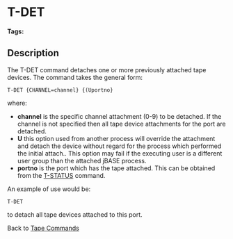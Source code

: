 # T-DET

<PageHeader />

**Tags:**
<badge text='spooler tape' vertical='middle' />

## Description  

The T-DET command detaches one or more previously attached tape devices. The command takes the general form:

```
T-DET {CHANNEL=channel} {(Uportno}
```

where:

- **channel** is the specific channel attachment (0-9) to be detached. If the channel is not specified then all tape device attachments for the port are detached.
- **U** this option used from another process will override the attachment and detach the device without regard for the process which performed the initial attach.. This option may fail if the executing user is a different user group than the attached jBASE process.
- **portno** is the port which has the tape attached. This can be obtained from the [T-STATUS](./../t-status) command.

An example of use would be:

```
T-DET
```

to detach all tape devices attached to this port.

Back to [Tape Commands](./../tape-commands/README.md)

<PageFooter />
